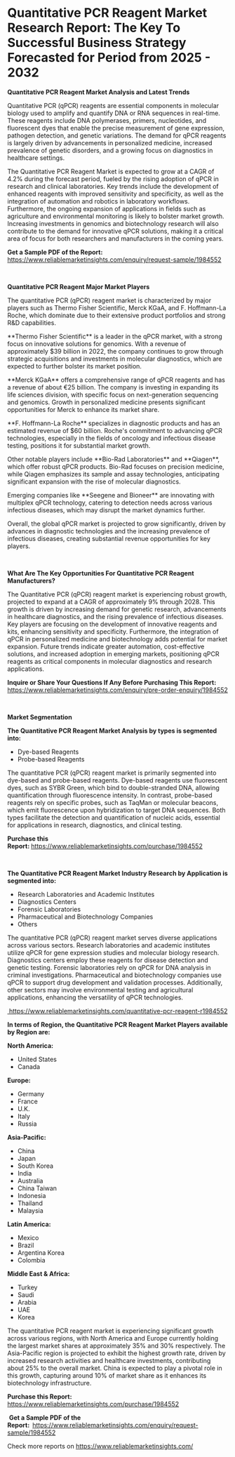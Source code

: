 <p><h1>Quantitative PCR Reagent Market Research Report: The Key To Successful Business Strategy Forecasted for Period from 2025 - 2032</h1></p><p><strong>Quantitative PCR Reagent Market Analysis and Latest Trends</strong></p>
<p><p>Quantitative PCR (qPCR) reagents are essential components in molecular biology used to amplify and quantify DNA or RNA sequences in real-time. These reagents include DNA polymerases, primers, nucleotides, and fluorescent dyes that enable the precise measurement of gene expression, pathogen detection, and genetic variations. The demand for qPCR reagents is largely driven by advancements in personalized medicine, increased prevalence of genetic disorders, and a growing focus on diagnostics in healthcare settings.</p><p>The Quantitative PCR Reagent Market is expected to grow at a CAGR of 4.2% during the forecast period, fueled by the rising adoption of qPCR in research and clinical laboratories. Key trends include the development of enhanced reagents with improved sensitivity and specificity, as well as the integration of automation and robotics in laboratory workflows. Furthermore, the ongoing expansion of applications in fields such as agriculture and environmental monitoring is likely to bolster market growth. Increasing investments in genomics and biotechnology research will also contribute to the demand for innovative qPCR solutions, making it a critical area of focus for both researchers and manufacturers in the coming years.</p></p>
<p><strong>Get a Sample PDF of the Report:&nbsp;</strong> <a href="https://www.reliablemarketinsights.com/enquiry/request-sample/1984552?utm_campaign=3196&utm_medium=2&utm_source=Github&utm_content=ia&utm_term=03042025&utm_id=quantitative-pcr-reagent">https://www.reliablemarketinsights.com/enquiry/request-sample/1984552</a></p>
<p>&nbsp;</p>
<p><strong>Quantitative PCR Reagent Major Market Players</strong></p>
<p><p>The quantitative PCR (qPCR) reagent market is characterized by major players such as Thermo Fisher Scientific, Merck KGaA, and F. Hoffmann-La Roche, which dominate due to their extensive product portfolios and strong R&D capabilities. </p><p>**Thermo Fisher Scientific** is a leader in the qPCR market, with a strong focus on innovative solutions for genomics. With a revenue of approximately $39 billion in 2022, the company continues to grow through strategic acquisitions and investments in molecular diagnostics, which are expected to further bolster its market position.</p><p>**Merck KGaA** offers a comprehensive range of qPCR reagents and has a revenue of about €25 billion. The company is investing in expanding its life sciences division, with specific focus on next-generation sequencing and genomics. Growth in personalized medicine presents significant opportunities for Merck to enhance its market share.</p><p>**F. Hoffmann-La Roche** specializes in diagnostic products and has an estimated revenue of $60 billion. Roche's commitment to advancing qPCR technologies, especially in the fields of oncology and infectious disease testing, positions it for substantial market growth. </p><p>Other notable players include **Bio-Rad Laboratories** and **Qiagen**, which offer robust qPCR products. Bio-Rad focuses on precision medicine, while Qiagen emphasizes its sample and assay technologies, anticipating significant expansion with the rise of molecular diagnostics.</p><p>Emerging companies like **Seegene and Bioneer** are innovating with multiplex qPCR technology, catering to detection needs across various infectious diseases, which may disrupt the market dynamics further.</p><p>Overall, the global qPCR market is projected to grow significantly, driven by advances in diagnostic technologies and the increasing prevalence of infectious diseases, creating substantial revenue opportunities for key players.</p></p>
<p>&nbsp;</p>
<p><strong>What Are The Key Opportunities For Quantitative PCR Reagent Manufacturers?</strong></p>
<p><p>The Quantitative PCR (qPCR) reagent market is experiencing robust growth, projected to expand at a CAGR of approximately 9% through 2028. This growth is driven by increasing demand for genetic research, advancements in healthcare diagnostics, and the rising prevalence of infectious diseases. Key players are focusing on the development of innovative reagents and kits, enhancing sensitivity and specificity. Furthermore, the integration of qPCR in personalized medicine and biotechnology adds potential for market expansion. Future trends indicate greater automation, cost-effective solutions, and increased adoption in emerging markets, positioning qPCR reagents as critical components in molecular diagnostics and research applications.</p></p>
<p><strong>Inquire or Share Your Questions If Any Before Purchasing This Report:</strong> <a href="https://www.reliablemarketinsights.com/enquiry/pre-order-enquiry/1984552?utm_campaign=3196&utm_medium=2&utm_source=Github&utm_content=ia&utm_term=03042025&utm_id=quantitative-pcr-reagent">https://www.reliablemarketinsights.com/enquiry/pre-order-enquiry/1984552</a></p>
<p>&nbsp;</p>
<p><strong>Market Segmentation</strong></p>
<p><strong>The Quantitative PCR Reagent Market Analysis by types is segmented into:</strong></p>
<p><ul><li>Dye-based Reagents</li><li>Probe-based Reagents</li></ul></p>
<p><p>The quantitative PCR (qPCR) reagent market is primarily segmented into dye-based and probe-based reagents. Dye-based reagents use fluorescent dyes, such as SYBR Green, which bind to double-stranded DNA, allowing quantification through fluorescence intensity. In contrast, probe-based reagents rely on specific probes, such as TaqMan or molecular beacons, which emit fluorescence upon hybridization to target DNA sequences. Both types facilitate the detection and quantification of nucleic acids, essential for applications in research, diagnostics, and clinical testing.</p></p>
<p><strong>Purchase this Report:&nbsp;</strong><a href="https://www.reliablemarketinsights.com/purchase/1984552?utm_campaign=3196&utm_medium=2&utm_source=Github&utm_content=ia&utm_term=03042025&utm_id=quantitative-pcr-reagent">https://www.reliablemarketinsights.com/purchase/1984552</a></p>
<p>&nbsp;</p>
<p><strong>The Quantitative PCR Reagent Market Industry Research by Application is segmented into:</strong></p>
<p><ul><li>Research Laboratories and Academic Institutes</li><li>Diagnostics Centers</li><li>Forensic Laboratories</li><li>Pharmaceutical and Biotechnology Companies</li><li>Others</li></ul></p>
<p><p>The quantitative PCR (qPCR) reagent market serves diverse applications across various sectors. Research laboratories and academic institutes utilize qPCR for gene expression studies and molecular biology research. Diagnostics centers employ these reagents for disease detection and genetic testing. Forensic laboratories rely on qPCR for DNA analysis in criminal investigations. Pharmaceutical and biotechnology companies use qPCR to support drug development and validation processes. Additionally, other sectors may involve environmental testing and agricultural applications, enhancing the versatility of qPCR technologies.</p></p>
<p><a href="https://www.reliablemarketinsights.com/quantitative-pcr-reagent-r1984552?utm_campaign=3196&utm_medium=2&utm_source=Github&utm_content=ia&utm_term=03042025&utm_id=quantitative-pcr-reagent">&nbsp;https://www.reliablemarketinsights.com/quantitative-pcr-reagent-r1984552</a></p>
<p><strong>In terms of Region, the Quantitative PCR Reagent Market Players available by Region are:</strong></p>
<p>
    <p> <strong> North America: </strong>
        <ul>
            <li>United States</li>
            <li>Canada</li>
        </ul>
        </p> 
    <p> <strong> Europe: </strong>
        <ul>
            <li>Germany</li>
            <li>France</li>
            <li>U.K.</li>
            <li>Italy</li>
            <li>Russia</li>
        </ul>
        </p> 
    <p> <strong> Asia-Pacific: </strong>
        <ul>
            <li>China</li>
            <li>Japan</li>
            <li>South Korea</li>
            <li>India</li>
            <li>Australia</li>
            <li>China Taiwan</li>
            <li>Indonesia</li>
            <li>Thailand</li>
            <li>Malaysia</li>
        </ul>
        </p> 
    <p> <strong> Latin America: </strong>
        <ul>
            <li>Mexico</li>
            <li>Brazil</li>
            <li>Argentina Korea</li>
            <li>Colombia</li>
        </ul>
        </p> 
    <p> <strong> Middle East & Africa: </strong>
        <ul>
            <li>Turkey</li>
            <li>Saudi</li>
            <li>Arabia</li>
            <li>UAE</li>
            <li>Korea</li>
        </ul>
    </p>
    </p>
<p><p>The quantitative PCR reagent market is experiencing significant growth across various regions, with North America and Europe currently holding the largest market shares at approximately 35% and 30% respectively. The Asia-Pacific region is projected to exhibit the highest growth rate, driven by increased research activities and healthcare investments, contributing about 25% to the overall market. China is expected to play a pivotal role in this growth, capturing around 10% of market share as it enhances its biotechnology infrastructure.</p></p>
<p><strong>Purchase this Report: </strong><a href="https://www.reliablemarketinsights.com/purchase/1984552?utm_campaign=3196&utm_medium=2&utm_source=Github&utm_content=ia&utm_term=03042025&utm_id=quantitative-pcr-reagent">https://www.reliablemarketinsights.com/purchase/1984552</a></p>
<p>&nbsp;<strong>Get a Sample PDF of the Report:&nbsp;&nbsp;</strong><a href="https://www.reliablemarketinsights.com/enquiry/request-sample/1984552?utm_campaign=3196&utm_medium=2&utm_source=Github&utm_content=ia&utm_term=03042025&utm_id=quantitative-pcr-reagent">https://www.reliablemarketinsights.com/enquiry/request-sample/1984552</a></p>
<p><strong></strong></p>
<p>Check more reports on <a href="https://www.reliablemarketinsights.com/?utm_campaign=3196&utm_medium=2&utm_source=Github&utm_content=ia&utm_term=03042025&utm_id=quantitative-pcr-reagent">https://www.reliablemarketinsights.com/</a></p>